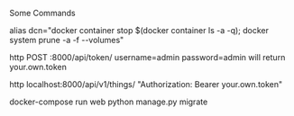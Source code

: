 

Some Commands

alias dcn="docker container stop $(docker container ls -a -q); docker system prune -a -f --volumes"


http POST :8000/api/token/ username=admin password=admin
 will return your.own.token

http localhost:8000/api/v1/things/ "Authorization: Bearer your.own.token"

docker-compose run web python manage.py migrate